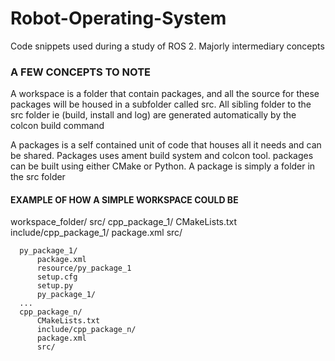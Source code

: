 # Robot-Operating-System
Code snippets used during a study of  ROS 2. Majorly intermediary concepts<br>

### A FEW CONCEPTS TO NOTE
<p>A workspace is a folder that contain packages, and all the source for these
packages will be housed in a subfolder called src. All sibling folder to the src
folder ie (build, install and log) are generated automatically by the colcon build
command<p>
<p>A packages is a self contained unit of code that houses all it needs and can be shared.
Packages uses ament build system and colcon tool. packages can be built using either CMake
or Python. A package is simply a folder in the src folder<p>

#### EXAMPLE OF HOW A SIMPLE WORKSPACE COULD BE

workspace_folder/
    src/
      cpp_package_1/
          CMakeLists.txt
          include/cpp_package_1/
          package.xml
          src/

      py_package_1/
          package.xml
          resource/py_package_1
          setup.cfg
          setup.py
          py_package_1/
      ...
      cpp_package_n/
          CMakeLists.txt
          include/cpp_package_n/
          package.xml
          src/
